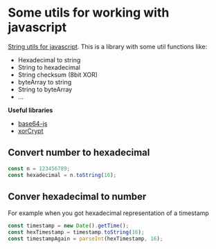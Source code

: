 # Some utils for working with javascript

[String utils for javascript](./utils/str-utils.js). This is a library with some util functions like: 
* Hexadecimal to string
* String to hexadecimal
* String checksum (8bit XOR)
* byteArray to string
* String to byteArray
* ...

**Useful libraries**
* [base64-js](https://www.npmjs.com/package/base64-js)
* [xorCrypt](https://www.npmjs.com/package/xor-crypt)

## Convert number to hexadecimal
```javascript
const n = 123456789;
const hexadecimal = n.toString(16);
```

## Conver hexadecimal to number

For example when you got hexadecimal representation of a timestamp
```javascript
const timestamp = new Date().getTime();
const hexTimestamp = timestamp.toString(16);
const timestampAgain = parseInt(hexTimestamp, 16);
```